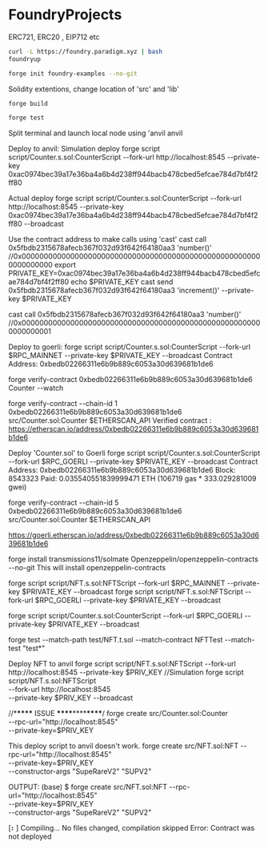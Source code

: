 # FoundryProjects

ERC721, ERC20 , EIP712 etc

```bash
curl -L https://foundry.paradigm.xyz | bash
foundryup

forge init foundry-examples --no-git
```

Solidity extentions, change location of 'src' and 'lib'

```bash
forge build

forge test
```

Split terminal and launch local node using 'anvil
anvil

Deploy to anvil:
Simulation deploy
forge script script/Counter.s.sol:CounterScript --fork-url http://localhost:8545 --private-key 0xac0974bec39a17e36ba4a6b4d238ff944bacb478cbed5efcae784d7bf4f2ff80

Actual deploy
forge script script/Counter.s.sol:CounterScript --fork-url http://localhost:8545 --private-key 0xac0974bec39a17e36ba4a6b4d238ff944bacb478cbed5efcae784d7bf4f2ff80 --broadcast

Use the contract address to make calls using 'cast'
cast call 0x5fbdb2315678afecb367f032d93f642f64180aa3 'number()' //0x0000000000000000000000000000000000000000000000000000000000000000
export PRIVATE_KEY=0xac0974bec39a17e36ba4a6b4d238ff944bacb478cbed5efcae784d7bf4f2ff80
echo $PRIVATE_KEY
cast send 0x5fbdb2315678afecb367f032d93f642f64180aa3 'increment()' --private-key $PRIVATE_KEY

cast call 0x5fbdb2315678afecb367f032d93f642f64180aa3 'number()' //0x0000000000000000000000000000000000000000000000000000000000000001

Deploy to goerli:
forge script script/Counter.s.sol:CounterScript --fork-url $RPC_MAINNET --private-key $PRIVATE_KEY --broadcast
Contract Address: 0xbedb02266311e6b9b889c6053a30d639681b1de6

forge verify-contract 0xbedb02266311e6b9b889c6053a30d639681b1de6 Counter --watch

forge verify-contract --chain-id 1 0xbedb02266311e6b9b889c6053a30d639681b1de6 src/Counter.sol:Counter $ETHERSCAN_API
Verified contract : https://etherscan.io/address/0xbedb02266311e6b9b889c6053a30d639681b1de6

Deploy 'Counter.sol' to Goerli
forge script script/Counter.s.sol:CounterScript --fork-url $RPC_GOERLI --private-key $PRIVATE_KEY --broadcast
Contract Address: 0xbedb02266311e6b9b889c6053a30d639681b1de6
Block: 8543323
Paid: 0.035540551839999471 ETH (106719 gas \* 333.029281009 gwei)

forge verify-contract --chain-id 5 0xbedb02266311e6b9b889c6053a30d639681b1de6 src/Counter.sol:Counter $ETHERSCAN_API

https://goerli.etherscan.io/address/0xbedb02266311e6b9b889c6053a30d639681b1de6

forge install transmissions11/solmate Openzeppelin/openzeppelin-contracts --no-git
This will install openzeppelin-contracts

forge script script/NFT.s.sol:NFTScript --fork-url $RPC_MAINNET --private-key $PRIVATE_KEY --broadcast
forge script script/NFT.s.sol:NFTScript --fork-url $RPC_GOERLI --private-key $PRIVATE_KEY --broadcast

forge script script/Counter.s.sol:CounterScript --fork-url $RPC_GOERLI --private-key $PRIVATE_KEY --broadcast

forge test --match-path test/NFT.t.sol --match-contract NFTTest --match-test "test\*"

Deploy NFT to anvil
forge script script/NFT.s.sol:NFTScript --fork-url http://localhost:8545 --private-key $PRIV_KEY //Simulation
forge script script/NFT.s.sol:NFTScript \
--fork-url http://localhost:8545 \
--private-key $PRIV_KEY --broadcast

//\***\*\*\*\*** ISSUE **\*\*\*\***\*\*\*\***\*\*\*\***/
forge create src/Counter.sol:Counter \
--rpc-url="http://localhost:8545" \
 --private-key=$PRIV_KEY

This deploy script to anvil doesn't work.
forge create src/NFT.sol:NFT --rpc-url="http://localhost:8545" \
--private-key=$PRIV_KEY \
--constructor-args "SupeRareV2" "SUPV2"

OUTPUT:
(base) $ forge create src/NFT.sol:NFT --rpc-url="http://localhost:8545" \
--private-key=$PRIV_KEY \
--constructor-args "SupeRareV2" "SUPV2"

[⠆] Compiling...
No files changed, compilation skipped
Error:
Contract was not deployed
